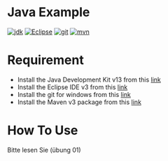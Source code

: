 # Java Example

[![jdk](https://badgen.net/badge/Java%20SE%20Development%20Kit/13/green)](https://www.oracle.com/java/technologies/javase-jdk13-downloads.html)
[![Eclipse](https://badgen.net/badge/Eclipse%20IDE/03/green)](https://www.eclipse.org/downloads/)
[![git](https://badgen.net/badge/git/win/green)](https://git-scm.com/download/win)
[![mvn](https://badgen.net/badge/Maven/3/green)](https://maven.apache.org/download.cgi)

# Requirement
- Install the Java Development Kit v13 from this [link](https://www.oracle.com/java/technologies/javase-jdk13-downloads.html)
- Install the Eclipse IDE v3 from this [link](https://www.eclipse.org/downloads/)
- Install the git for windows from this [link](https://git-scm.com/download/win)
- Install the Maven v3 package from this [link](https://maven.apache.org/download.cgi)

# How To Use
Bitte lesen Sie (übung 01)